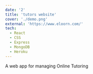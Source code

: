 ```yaml
---
date: '2'
title: 'tutors website'
cover: './demo.png'
external: 'https://www.eloorn.com/'
tech:
  - React
  - CSS
  - Express
  - MongoDB
  - Heroku
---
```


A web app for managing Online Tutoring
